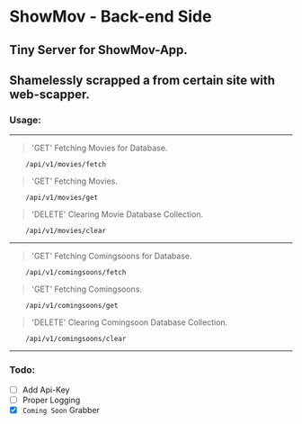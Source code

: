 # ShowMov -  Back-end Side

## Tiny Server for ShowMov-App.
## Shamelessly scrapped a from certain site with web-scapper.

### Usage:
---

> 'GET' Fetching Movies for Database.

``` 
    /api/v1/movies/fetch
```

> 'GET' Fetching Movies.

``` 
    /api/v1/movies/get
```

> 'DELETE' Clearing Movie Database Collection.

``` 
    /api/v1/movies/clear
```
___

> 'GET' Fetching Comingsoons for Database.

``` 
    /api/v1/comingsoons/fetch
```

> 'GET' Fetching Comingsoons.

``` 
    /api/v1/comingsoons/get
```

> 'DELETE' Clearing Comingsoon Database Collection.

``` 
    /api/v1/comingsoons/clear
```

---

### Todo:

- [ ] Add Api-Key
- [ ] Proper Logging
- [x] `Coming Soon` Grabber
